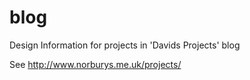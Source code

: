 # blog
Design Information for projects in 'Davids Projects' blog

See http://www.norburys.me.uk/projects/
